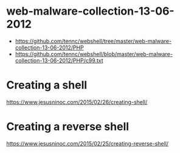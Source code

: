 # web-malware-collection-13-06-2012
* https://github.com/tennc/webshell/tree/master/web-malware-collection-13-06-2012/PHP
* https://github.com/tennc/webshell/blob/master/web-malware-collection-13-06-2012/PHP/c99.txt

# Creating a shell
https://www.jesusninoc.com/2015/02/26/creating-shell/

# Creating a reverse shell
https://www.jesusninoc.com/2015/02/25/creating-reverse-shell/
